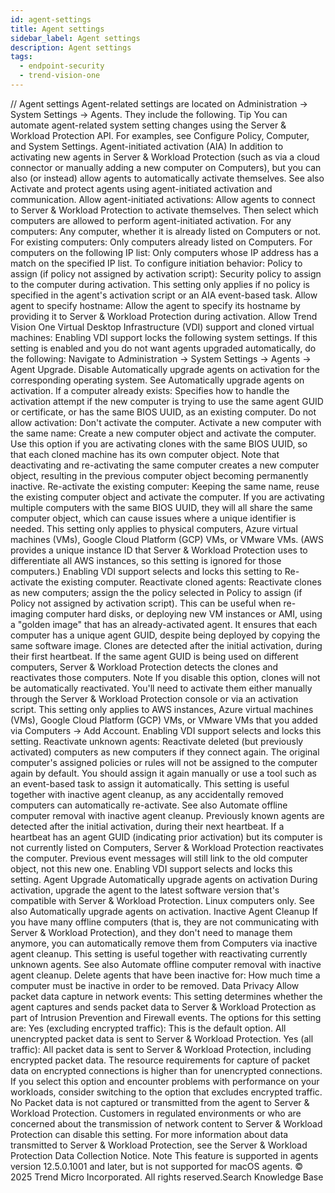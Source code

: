 ```yaml
---
id: agent-settings
title: Agent settings
sidebar_label: Agent settings
description: Agent settings
tags:
  - endpoint-security
  - trend-vision-one
---
```


/*<![CDATA[*/ $('#title').html($('meta[name=map-description]').attr('content')); /*]]>*/ Agent settings Agent-related settings are located on Administration → System Settings → Agents. They include the following. Tip You can automate agent-related system setting changes using the Server & Workload Protection API. For examples, see Configure Policy, Computer, and System Settings. Agent-initiated activation (AIA) In addition to activating new agents in Server & Workload Protection (such as via a cloud connector or manually adding a new computer on Computers), but you can also (or instead) allow agents to automatically activate themselves. See also Activate and protect agents using agent-initiated activation and communication. Allow agent-initiated activations: Allow agents to connect to Server & Workload Protection to activate themselves. Then select which computers are allowed to perform agent-initiated activation. For any computers: Any computer, whether it is already listed on Computers or not. For existing computers: Only computers already listed on Computers. For computers on the following IP list: Only computers whose IP address has a match on the specified IP list. To configure initiation behavior: Policy to assign (if policy not assigned by activation script): Security policy to assign to the computer during activation. This setting only applies if no policy is specified in the agent's activation script or an AIA event-based task. Allow agent to specify hostname: Allow the agent to specify its hostname by providing it to Server & Workload Protection during activation. Allow Trend Vision One Virtual Desktop Infrastructure (VDI) support and cloned virtual machines: Enabling VDI support locks the following system settings. If this setting is enabled and you do not want agents upgraded automatically, do the following: Navigate to Administration → System Settings → Agents → Agent Upgrade. Disable Automatically upgrade agents on activation for the corresponding operating system. See Automatically upgrade agents on activation. If a computer already exists: Specifies how to handle the activation attempt if the new computer is trying to use the same agent GUID or certificate, or has the same BIOS UUID, as an existing computer. Do not allow activation: Don't activate the computer. Activate a new computer with the same name: Create a new computer object and activate the computer. Use this option if you are activating clones with the same BIOS UUID, so that each cloned machine has its own computer object. Note that deactivating and re-activating the same computer creates a new computer object, resulting in the previous computer object becoming permanently inactive. Re-activate the existing computer: Keeping the same name, reuse the existing computer object and activate the computer. If you are activating multiple computers with the same BIOS UUID, they will all share the same computer object, which can cause issues where a unique identifier is needed. This setting only applies to physical computers, Azure virtual machines (VMs), Google Cloud Platform (GCP) VMs, or VMware VMs. (AWS provides a unique instance ID that Server & Workload Protection uses to differentiate all AWS instances, so this setting is ignored for those computers.) Enabling VDI support selects and locks this setting to Re-activate the existing computer. Reactivate cloned agents: Reactivate clones as new computers; assign the the policy selected in Policy to assign (if Policy not assigned by activation script). This can be useful when re-imaging computer hard disks, or deploying new VM instances or AMI, using a "golden image" that has an already-activated agent. It ensures that each computer has a unique agent GUID, despite being deployed by copying the same software image. Clones are detected after the initial activation, during their first heartbeat. If the same agent GUID is being used on different computers, Server & Workload Protection detects the clones and reactivates those computers. Note If you disable this option, clones will not be automatically reactivated. You'll need to activate them either manually through the Server & Workload Protection console or via an activation script. This setting only applies to AWS instances, Azure virtual machines (VMs), Google Cloud Platform (GCP) VMs, or VMware VMs that you added via Computers → Add Account. Enabling VDI support selects and locks this setting. Reactivate unknown agents: Reactivate deleted (but previously activated) computers as new computers if they connect again. The original computer's assigned policies or rules will not be assigned to the computer again by default. You should assign it again manually or use a tool such as an event-based task to assign it automatically. This setting is useful together with inactive agent cleanup, as any accidentally removed computers can automatically re-activate. See also Automate offline computer removal with inactive agent cleanup. Previously known agents are detected after the initial activation, during their next heartbeat. If a heartbeat has an agent GUID (indicating prior activation) but its computer is not currently listed on Computers, Server & Workload Protection reactivates the computer. Previous event messages will still link to the old computer object, not this new one. Enabling VDI support selects and locks this setting. Agent Upgrade Automatically upgrade agents on activation During activation, upgrade the agent to the latest software version that's compatible with Server & Workload Protection. Linux computers only. See also Automatically upgrade agents on activation. Inactive Agent Cleanup If you have many offline computers (that is, they are not communicating with Server & Workload Protection), and they don't need to manage them anymore, you can automatically remove them from Computers via inactive agent cleanup. This setting is useful together with reactivating currently unknown agents. See also Automate offline computer removal with inactive agent cleanup. Delete agents that have been inactive for: How much time a computer must be inactive in order to be removed. Data Privacy Allow packet data capture in network events: This setting determines whether the agent captures and sends packet data to Server & Workload Protection as part of Intrusion Prevention and Firewall events. The options for this setting are: Yes (excluding encrypted traffic): This is the default option. All unencrypted packet data is sent to Server & Workload Protection. Yes (all traffic): All packet data is sent to Server & Workload Protection, including encrypted packet data. The resource requirements for capture of packet data on encrypted connections is higher than for unencrypted connections. If you select this option and encounter problems with performance on your workloads, consider switching to the option that excludes encrypted traffic. No Packet data is not captured or transmitted from the agent to Server & Workload Protection. Customers in regulated environments or who are concerned about the transmission of network content to Server & Workload Protection can disable this setting. For more information about data transmitted to Server & Workload Protection, see the Server & Workload Protection Data Collection Notice. Note This feature is supported in agents version 12.5.0.1001 and later, but is not supported for macOS agents. © 2025 Trend Micro Incorporated. All rights reserved.Search Knowledge Base